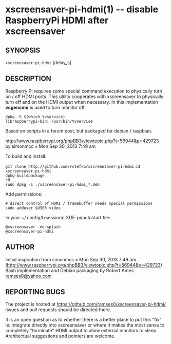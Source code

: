 xscreensaver-pi-hdmi(1) -- disable RaspberryPi HDMI after xscreensaver
======================================================================

SYNOPSIS
--------

`xscreensaver-pi-hdmi` [delay\_s]

DESCRIPTION
-----------

Raspberry Pi requires some special command execution to physically
turn on / off HDMI ports. This utility cooperates with xscreensaver
to physically turn off and on the HDMI output when necessary.
In this implementation **vcgencmd** is used to turn monitor off.

`dpkg -S $(which tvservice)`  
`libraspberrypi-bin: /usr/bin/tvservice`  

Based on scripts in a forum post, but packaged for debian / raspbian.

  http://www.raspberrypi.org/phpBB3/viewtopic.php?t=56944&p=429723  
  by simonmcc » Mon Sep 30, 2013 7:49 am  

To build and install:

`git clone http://github.com/rstefko/xscreensaver-pi-hdmi`
`cd xscreensaver-pi-hdmi`  
`dpkg-buildpackage`  
`cd ..`  
`sudo dpkg -i ./xscreensaver-pi-hdmi_*.deb`  

Add permissions:

`# direct control of HDMI / framebuffer needs special permissions`  
`sudo adduser $USER video`  

In your ~/.config/lxsession/LXDE-pi/autostart file:

`@xscreensaver -no-splash`  
`@xscreensaver-pi-hdmi`  

AUTHOR
------

Initial inspiration from simonmcc » Mon Sep 30, 2013 7:49 am  
(http://www.raspberrypi.org/phpBB3/viewtopic.php?t=56944&p=429723)  
Bash implementation and Debian packaging by Robert Ames <ramses0@yahoo.com>  

REPORTING BUGS
--------------

The project is hosted at https://github.com/ramses0/xscreensaver-pi-hdmi/
Issues and pull requests should be directed there.

It is an open question as to whether there is a better place to put
this "fix" ie: integrate directly into xscreensaver or where it makes
the most sense to completely "terminate" HDMI output to allow external
monitors to sleep.  Architectual suggestions and pointers are welcome.


